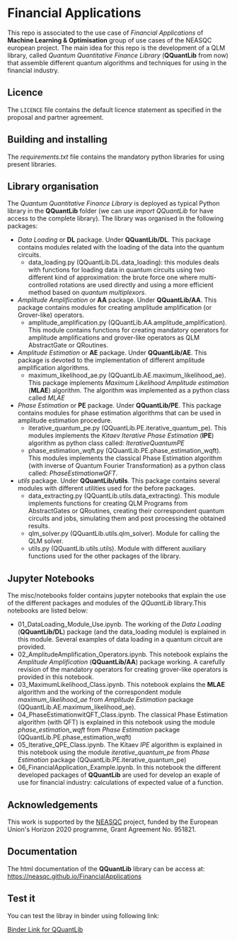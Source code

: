 # Financial Applications

This repo is associated to the use case of *Financial Applications* of **Machine Learning & Optimisation** group of use cases of the NEASQC european project. The main idea for this repo is the development of a QLM library, called *Quantum Quantitative Finance Library* (**QQuantLib** from now) that assemble different quantum algorithms and techniques for using in the financial industry.



## Licence

The `LICENCE` file contains the default licence statement as specified in the proposal and partner agreement.

## Building and installing

The *requirements.txt* file contains the mandatory python libraries for using present libraries.


## Library organisation 

The *Quantum Quantitative Finance Library* is deployed as typical Python library in the **QQuantLib** folder (we can use *import QQuantLib* for have access to the complete library). The library was organised in the following packages:
* *Data Loading* or **DL** package. Under **QQuantLib/DL**. This package contains modules related with the loading of the data into the quantum circuits.
    * data\_loading.py (QQuantLib.DL.data\_loading): this modules deals with functions for loading data in quantum circuits using two different kind of approximation: the brute force one where multi-controlled rotations are used directly and using a more efficient method based on *quantum multiplexors*.
* *Amplitude Amplification* or **AA** package. Under **QQuantLib/AA**. This package contains modules for creating amplitude amplification (or Grover-like) operators.
    * amplitude\_amplification.py (QQuantLib.AA.amplitude\_amplification). This module contains functions for creating mandatory operators for amplitude amplifications and grover-like operators as QLM AbstractGate or QRoutines.
* *Amplitude Estimation* or **AE** package. Under **QQuantLib/AE**. This package is devoted to the implementation of different amplitude amplification algorithms.
    * maximum\_likelihood\_ae.py (QQuantLib.AE.maximum\_likelihood\_ae). This package implements *Maximum Likelihood Amplitude estimation* (**MLAE**) algorithm. The algorithm was implemented as a python class called *MLAE* 
* *Phase Estimation* or **PE** package. Under **QQuantLib/PE**. This package contains modules for phase estimation algorithms that can be used in amplitude estimation procedure. 
    * iterative\_quantum\_pe.py (QQuantLib.PE.iterative\_quantum\_pe). This modules implements the *Kitaev Iterative Phase Estimation* (**IPE**) algorithm as python class called: *IterativeQuantumPE* 
    * phase\_estimation\_wqft.py (QQuantLib.PE.phase\_estimation\_wqft). This modules implements the classical Phase Estimation algorithm (with inverse of Quantum Fourier Transformation) as a python class called: *PhaseEstimationwQFT*.
* *utils* package. Under **QQuantLib/utils**. This package contains several modules with different utilities used for the before packages.
    * data\_extracting.py (QQuantLib.utils.data\_extracting). This module implements functions for creating QLM Programs from AbstractGates or QRoutines, creating their correspondent quantum circuits and jobs, simulating them and post processing the obtained results.
    * qlm\_solver.py (QQuantLib.utils.qlm\_solver). Module for calling the QLM solver.
    * utils.py (QQuantLib.utils.utils). Module with different auxiliary functions used for the other packages of the library.


## Jupyter Notebooks

The misc/notebooks folder contains jupyter notebooks that explain the use of the different packages and modules of the *QQuantLib* library.This notebooks are listed below:

* 01\_DataLoading\_Module\_Use.ipynb. The working of the *Data Loading* (**QQuantLib/DL**) package (and the data_loading module)  is explained in this module. Several examples of data loading in a quantum circuit are provided.
* 02\_AmplitudeAmplification\_Operators.ipynb. This notebook explains the *Amplitude Amplification* (**QQuantLib/AA**) package working. A carefully revision of the mandatory operators for creating grover-like operators is provided in this notebook. 
* 03\_MaximumLikelihood\_Class.ipynb. This notebook explains the **MLAE** algorithm  and the working of the correspondent module *maximum\_likelihood\_ae* from *Amplitude Estimation* package (QQuantLib.AE.maximum\_likelihood\_ae).
* 04\_PhaseEstimationwitQFT\_Class.ipynb. The classical Phase Estimation algorithm (with QFT) is explained in this notebook using the module *phase\_estimation\_wqft* from *Phase Estimation* package (QQuantLib.PE.phase\_estimation\_wqft)
 * 05\_Iterative\_QPE\_Class.ipynb. The Kitaev *IPE* algorithm is explained in this notebook using the module *iterative\_quantum\_pe* from *Phase Estimation* package (QQuantLib.PE.iterative\_quantum\_pe)
* 06_FinancialApplication_Example.ipynb. In this notebook the different developed packages of **QQuantLib** are used for develop an exaple of use for financial industry: calculations of expected value of a function. 

## Acknowledgements

This work is supported by the [NEASQC](https://cordis.europa.eu/project/id/951821) project, funded by the European Union's Horizon 2020 programme, Grant Agreement No. 951821.

## Documentation

The html documentation of the **QQuantLib** library can be access at: https://neasqc.github.io/FinancialApplications
## Test it

You can test the libray in binder using following link:

[Binder Link for QQuantLib](https://mybinder.org/v2/gh/NEASQC/FinancialApplications/HEAD)

